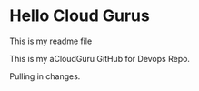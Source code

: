 # Hello Cloud Gurus

This is my readme file

This is my aCloudGuru GitHub for Devops Repo.

Pulling in changes.
